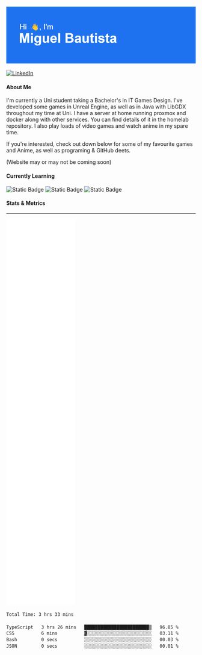 ![](header.png)  

[![LinkedIn](https://img.shields.io/badge/linkedin-%230077B5.svg?style=for-the-badge&logo=linkedin&logoColor=white)](https://www.linkedin.com/in/miguelangelobautista/) 
<!-- [![Static Badge](https://img.shields.io/badge/Website-black?style=for-the-badge&labelColor=white)] Under Construction--> 




#### About Me 
I'm currently a Uni student taking a Bachelor's in IT Games Design. I've developed some games in Unreal Engine, as well as in Java with LibGDX throughout my time at Uni. I have a server at home running proxmox and docker along with other services. You can find details of it in the homelab repository. I also play loads of video games and watch anime in my spare time.

If you're interested, check out down below for some of my favourite games and Anime, as well as programing & GitHub deets.

(Website may or may not be coming soon)



#### Currently Learning

![Static Badge](https://img.shields.io/badge/C%2B%2B-blue?style=for-the-badge&logo=cplusplus)
![Static Badge](https://img.shields.io/badge/Unreal_Engine-black?style=for-the-badge&logo=unrealengine)
![Static Badge](https://img.shields.io/badge/Java-white?style=for-the-badge&color=red)

<!-- ### Languages and Tools
---
<p float="left">
  <img src="./Icons/python-color.svg" width="5%">
  <img src="./Icons/cplusplus-color.svg" width="5%">
  <img src="./Icons/docker-color.svg" width="5%">
  <img src="./Icons/javascript-color.svg" width="5%">
  <img src="./Icons/portainer-color.svg" width="5%">
  <img src="./Icons/proxmox-color.svg" width="5%">
  <img src="./Icons/unrealengine-color.svg" width="5%">
  <img src="./Icons/androidstudio-color.svg" width="5%">
  <img src="./Icons/html5-color.svg" width="5%">
</p> -->

#### Stats & Metrics
---

![](github-metrics.svg)


<!--START_SECTION:waka-->

```txt
Total Time: 3 hrs 33 mins

TypeScript   3 hrs 26 mins   ████████████████████████▒   96.85 %
CSS          6 mins          ▓░░░░░░░░░░░░░░░░░░░░░░░░   03.11 %
Bash         0 secs          ░░░░░░░░░░░░░░░░░░░░░░░░░   00.03 %
JSON         0 secs          ░░░░░░░░░░░░░░░░░░░░░░░░░   00.01 %
```

<!--END_SECTION:waka-->


<!-- Relevant Links
https://reheader.glitch.me/home - Header Images

https://wakatime.com/dashboard - Waka Metrics

https://shields.io/badges - Badges
https://github.com/Ileriayo/markdown-badges?tab=readme-ov-file#usage - Other Badges

https://simpleicons.org/ - Icons

https://github.com/lowlighter/metrics - Metrics
https://metrics.lecoq.io/embed?user=NomaDiix - Metrics builder

https://github.com/topics/github-profile-readme - GitHub profile README topic

https://zzetao.github.io/awesome-github-profile/ - Example profile READMEs

 -->